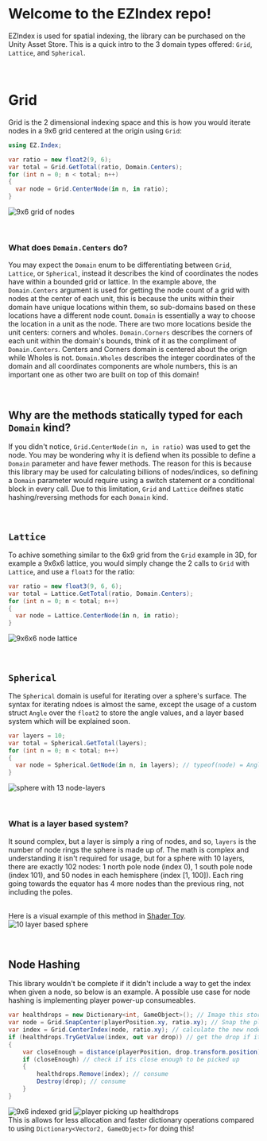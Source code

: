 <h1> Welcome to the EZIndex repo! </h1>

EZIndex is used for spatial indexing, the library can be purchased on the Unity Asset Store. This is a quick intro to the 3 domain types offered: `Grid`, `Lattice`, and `Spherical`. 

<br/><h1>Grid</h1>
Grid is the 2 dimensional indexing space and this is how you would iterate nodes in a 9x6 grid centered at the origin using `Grid`:
```C#
using EZ.Index;

var ratio = new float2(9, 6);
var total = Grid.GetTotal(ratio, Domain.Centers);
for (int n = 0; n < total; n++)
{
  var node = Grid.CenterNode(in n, in ratio);
}
```
![9x6 grid of nodes](/Images/9x6grid.png)

<br/><h3>What does `Domain.Centers` do?</h3>
You may expect the `Domain` enum to be differentiating between `Grid`, `Lattice`, or `Spherical`, instead it describes the kind of coordinates the nodes have within a bounded grid or lattice. In the example above, the `Domain.Centers` argument is used for getting the node count of a grid with nodes at the center of each unit, this is because the units within their domain have unique locations within them, so sub-domains based on these locations have a different node count. `Domain` is essentially a way to choose the location in a unit as the node. There are two more locations beside the unit centers: corners and wholes. `Domain.Corners` describes the corners of each unit within the domain's bounds, think of it as the compliment of `Domain.Centers`. Centers and Corners domain is centered about the orign while Wholes is not. `Domain.Wholes` describes the integer coordinates of the domain and all coordinates components are whole numbers, this is an important one as other two are built on top of this domain!

<br/><h2>Why are the methods statically typed for each `Domain` kind?</h2>
If you didn't notice, `Grid.CenterNode(in n, in ratio)` was used to get the node. You may be wondering why it is defiend when its possible to define a `Domain` parameter and have fewer methods. The reason for this is because this library may be used for calculating billions of nodes/indices, so defining a `Domain` parameter would require using a switch statement or a conditional block in every call. Due to this limitation, `Grid` and `Lattice` deifnes static hashing/reversing methods for each `Domain` kind.

<br/><h2>`Lattice`</h2>
To achive something similar to the 6x9 grid from the `Grid` example in 3D, for example a 9x6x6 lattice, you would simply change the 2 calls to `Grid` with `Lattice`, and use a `float3` for the ratio:
```C#
var ratio = new float3(9, 6, 6);
var total = Lattice.GetTotal(ratio, Domain.Centers);
for (int n = 0; n < total; n++)
{
  var node = Lattice.CenterNode(in n, in ratio);
}
```
![9x6x6 node lattice](Images/9x6x6lattice.png)

<br/><h2>`Spherical`</h2>
The `Spherical` domain is useful for iterating over a sphere's surface. The syntax for iterating ndoes is almost the same, except the usage of a custom struct `Angle` over the `float2` to store the angle values, and a layer based system which will be explained soon.
```C#
var layers = 10;
var total = Spherical.GetTotal(layers);
for (int n = 0; n < total; n++)
{
  var node = Spherical.GetNode(in n, in layers); // typeof(node) = Angle
}
```
![sphere with 13 node-layers](Images/13layers.png)

<br/><h3>What is a layer based system?</h3>
It sound complex, but a layer is simply a ring of nodes, and so, `layers` is the number of node rings the sphere is made up of. The math is complex and understanding it isn't required for usage, but for a sphere with 10 layers, there are exactly 102 nodes: 1 north pole node (index 0), 1 south pole node (index 101), and 50 nodes in each hemisphere (index [1, 100]). Each ring going towards the equator has 4 more nodes than the previous ring, not including the poles.

<br/>Here is a visual example of this method in [Shader Toy](https://www.shadertoy.com/view/NtKyWV).
<br/>![10 layer based sphere](Images/10layers.png)

<br/><h2>Node Hashing</h2>
This library wouldn't be complete if it didn't include a way to get the index when given a node, so below is an example.
A possible use case for node hashing is implementing player power-up consumeables.
```C#
var healthdrops = new Dictionary<int, GameObject>(); // Image this stores the mapping of node indices to healthdrop GOs
var node = Grid.SnapCenter(playerPosition.xy, ratio.xy); // Snap the player's position to the nearest node on the centered grid
var index = Grid.CenterIndex(node, ratio.xy); // calculate the new node's index
if (healthdrops.TryGetValue(index, out var drop)) // get the drop if it exists
{
    var closeEnough = distance(playerPosition, drop.transform.position) <= 1;
    if (closeEnough) // check if its close enough to be picked up
    {
        healthdrops.Remove(index); // consume
        Destroy(drop); // consume
    }
}
```
![9x6 indexed grid](Images/indexedgrid.png)
![player picking up healthdrops](Images/hearts.gif)
<br/>This is allows for less allocation and faster dictionary operations compared to using `Dictionary<Vector2, GameObject>` for doing this!
